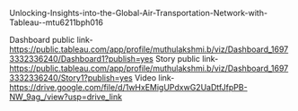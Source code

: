  Unlocking-Insights-into-the-Global-Air-Transportation-Network-with-Tableau--mtu6211bph016
 

Dashboard public link-https://public.tableau.com/app/profile/muthulakshmi.b/viz/Dashboard_16973332336240/Dashboard1?publish=yes
Story public link-https://public.tableau.com/app/profile/muthulakshmi.b/viz/Dashboard_16973332336240/Story1?publish=yes
Video link-https://drive.google.com/file/d/1wHxEMigUPdxwG2UaDtfJfpPB-NW_9ag_/view?usp=drive_link
 
 
